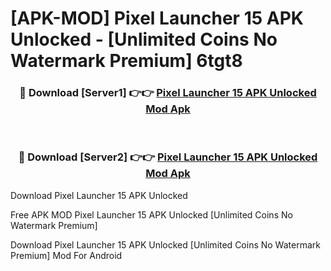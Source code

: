 # [APK-MOD] Pixel Launcher 15 APK Unlocked - [Unlimited Coins No Watermark Premium] 6tgt8



<div align="center">
<h3>🔴 Download [Server1] 👉👉 <a href="https://momento.my/?title=Pixel_Launcher_15_APK_Unlocked">Pixel Launcher 15 APK Unlocked Mod Apk</a></h3><br>

<h3>🔴 Download [Server2] 👉👉 <a href="https://momento.my/?title=Pixel_Launcher_15_APK_Unlocked">Pixel Launcher 15 APK Unlocked Mod Apk</a></h3>
</div>



Download Pixel Launcher 15 APK Unlocked 

Free APK MOD Pixel Launcher 15 APK Unlocked [Unlimited Coins No Watermark Premium]

Download Pixel Launcher 15 APK Unlocked [Unlimited Coins No Watermark Premium] Mod For Android
